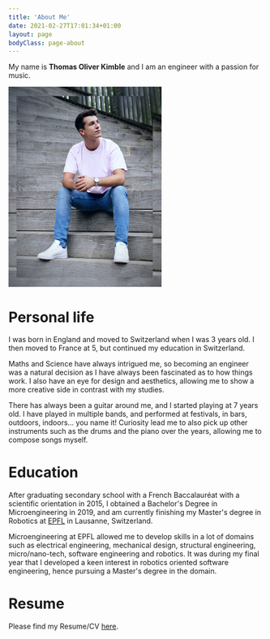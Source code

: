 ```yaml
---
title: 'About Me'
date: 2021-02-27T17:01:34+01:00
layout: page
bodyClass: page-about
---
```


My name is **Thomas Oliver Kimble** and I am an engineer with a passion for music.

<p align="left">
  <img
    src="/images/about/me.jpg"
    alt="Me"
    width="60%"
  />
</p>

# Personal life

I was born in England and moved to Switzerland when I was 3 years old. I then moved to France at 5,
but continued my education in Switzerland.

Maths and Science have always intrigued me, so becoming an engineer was a natural decision as I have always
been fascinated as to how things work. I also have an eye for design and aesthetics, allowing me to show
a more creative side in contrast with my studies.

There has always been a guitar around me, and I started playing at 7 years old. I have played in multiple bands,
and performed at festivals, in bars, outdoors, indoors... you name it! Curiosity lead me to also pick up
other instruments such as the drums and the piano over the years, allowing me to compose songs myself.

# Education

After graduating secondary school with a French Baccalauréat with a scientific orientation in 2015,
I obtained a Bachelor's Degree in Microengineering in 2019, and am currently finishing my Master's
degree in Robotics at <a href="https://www.epfl.ch/en/" target="_blank">EPFL</a> in Lausanne, Switzerland.

Microengineering at EPFL allowed me to develop skills in a lot of domains such as electrical engineering,
mechanical design, structural engineering, micro/nano-tech, software engineering and robotics. It was during my final
year that I developed a keen interest in robotics oriented software engineering, hence pursuing a Master's degree in the domain.

# Resume

Please find my Resume/CV <a href="/Thomas_Kimble_Resume.pdf" target="_blank">here</a>.
